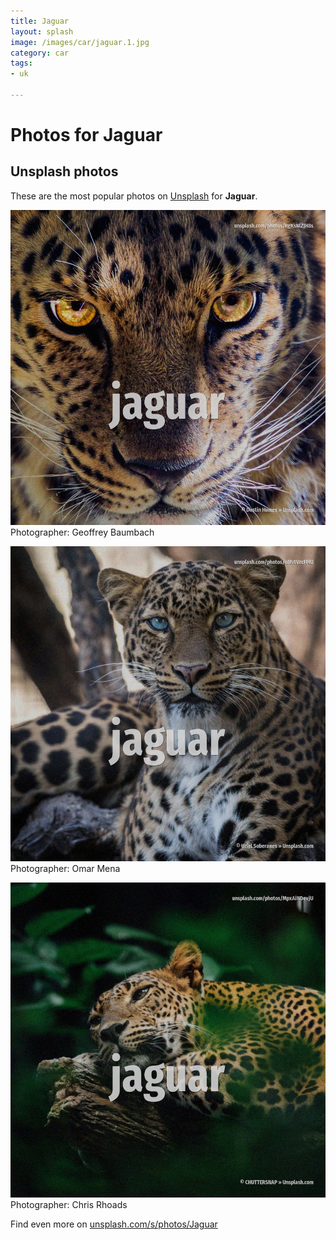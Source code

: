 ```yaml
---
title: Jaguar
layout: splash
image: /images/car/jaguar.1.jpg
category: car
tags:
- uk

---
```

# Photos for Jaguar
 
## Unsplash photos
These are the most popular photos on [Unsplash](https://unsplash.com) for **Jaguar**.
 
![Jaguar](/images/car/jaguar.1.jpg)
Photographer:  Geoffrey Baumbach
 
![Jaguar](/images/car/jaguar.2.jpg)
Photographer:  Omar Mena
 
![Jaguar](/images/car/jaguar.3.jpg)
Photographer:  Chris Rhoads
 
Find even more on [unsplash.com/s/photos/Jaguar](https://unsplash.com/s/photos/Jaguar)
 

